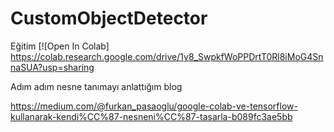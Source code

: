 # CustomObjectDetector

Eğitim 
[![Open In Colab] https://colab.research.google.com/drive/1y8_SwpkfWoPPDrtT0Rl8iMoG4SnnaSUA?usp=sharing 




Adım adım nesne tanımayı anlattığım blog 

https://medium.com/@furkan_pasaoglu/google-colab-ve-tensorflow-kullanarak-kendi%CC%87-nesneni%CC%87-tasarla-b089fc3ae5bb
